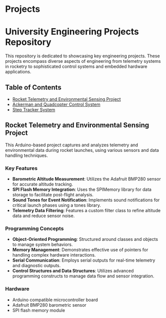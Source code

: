 # Projects

# University Engineering Projects Repository

This repository is dedicated to showcasing key engineering projects. These projects encompass diverse aspects of engineering from telemetry systems in rocketry to sophisticated control systems and embedded hardware applications.

## Table of Contents
- [Rocket Telemetry and Environmental Sensing Project](#rocket-telemetry-and-environmental-sensing-project)
- [Ackerman and Quadcopter Control System](#quadcopter-control-system)
- [Step Tracker System](#step-tracker-system)

## Rocket Telemetry and Environmental Sensing Project
This Arduino-based project captures and analyzes telemetry and environmental data during rocket launches, using various sensors and data handling techniques.

### Key Features
- **Barometric Altitude Measurement**: Utilizes the Adafruit BMP280 sensor for accurate altitude tracking.
- **SPI Flash Memory Integration**: Uses the SPIMemory library for data storage to facilitate post-flight analysis.
- **Sound Tones for Event Notification**: Implements sound notifications for critical launch phases using a tones library.
- **Telemetry Data Filtering**: Features a custom filter class to refine altitude data and reduce sensor noise.

### Programming Concepts
- **Object-Oriented Programming**: Structured around classes and objects to manage system behaviors.
- **Memory Management**: Demonstrates effective use of pointers for handling complex hardware interactions.
- **Serial Communication**: Employs serial outputs for real-time telemetry and diagnostic outputs.
- **Control Structures and Data Structures**: Utilizes advanced programming constructs to manage data flow and sensor integration.

### Hardware 
- Arduino compatible microcontroller board
- Adafruit BMP280 barometric sensor
- SPI flash memory module
  
